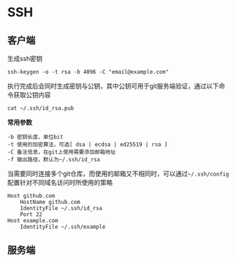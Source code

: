 # SSH

## 客户端

生成ssh密钥

```text
ssh-keygen -o -t rsa -b 4096 -C "email@example.com"
```

执行完成后会同时生成密钥与公钥，其中公钥可用于git服务端验证，通过以下命令获取公钥内容

```text
cat ~/.ssh/id_rsa.pub
```

**常用参数**

```text
-b 密钥长度，单位bit
-t 使用的加密算法，可选[ dsa | ecdsa | ed25519 | rsa ]
-C 备注信息，在git上使用需要添加邮箱地址
-f 输出路径，默认为~/.ssh/id_rsa
```

当需要同时连接多个git仓库，而使用的邮箱又不相同时，可以通过`~/.ssh/config`配置针对不同域名访问时所使用的策略

```text
Host github.com
    HostName github.com
    IdentityFile ~/.ssh/id_rsa
    Port 22
Host example.com
    IdentityFile ~/.ssh/example
```

## 服务端

